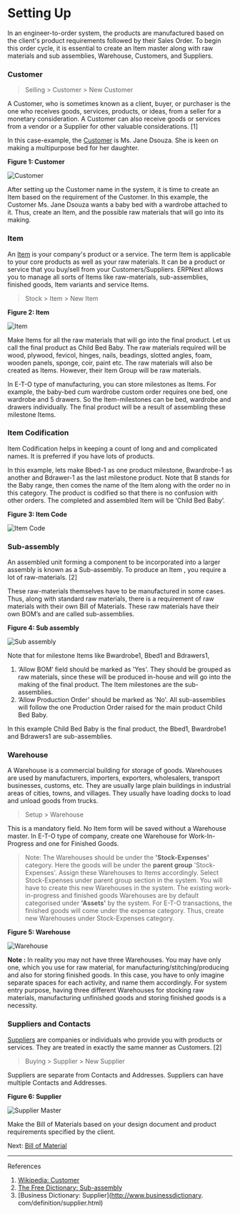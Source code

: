 # Setting Up

<p class="lead"> In an engineer-to-order system, the products are manufactured based on the client's product requirements followed by their Sales Order. To begin this order cycle, it is essential to create an Item master along with raw materials and sub assemblies, Warehouse, Customers, and Suppliers.</p>

### Customer

> Selling > Customer > New Customer

A Customer, who is sometimes known as a client, buyer, or purchaser is the one who receives goods, services, products, or ideas, from a seller for a monetary consideration. A Customer can also receive goods or services from a vendor or a Supplier for other valuable considerations. [1]

In this case-example, the [Customer](/user-guide/selling/customer-master) is Ms. Jane Dsouza. She is keen on making a multipurpose bed for her daughter.

__Figure 1: Customer__

![Customer](/assets/erpnext_org/images/erpnext/e-t-o-jane-dsouza.png)

After setting up the Customer name in the system, it is time to create an Item based on the requirement of the Customer. In this example, the Customer Ms. Jane Dsouza wants a baby bed with a wardrobe attached to it. Thus, create an  Item, and the possible raw materials that will go into its making.

### Item

An [Item](/user-guide/stock-inventory/item-master) is your company's product or a service. The term Item is applicable to your core products as well as your raw materials. It can be a product or service that you buy/sell from your Customers/Suppliers. ERPNext allows you to manage all sorts of Items like raw-materials, sub-assemblies, finished goods, Item variants and service Items.

> Stock > Item > New Item

__Figure 2: Item__

![Item](/assets/erpnext_org/images/erpnext/e-t-o-item-child-bed-baby.png)

Make Items for all the raw materials that will go into the final product. Let us call the final product as Child Bed Baby. The raw materials required will be wood, plywood, fevicol, hinges, nails, beadings, slotted angles, foam, wooden panels, sponge, coir, paint etc. The raw materials will also be created as Items. However, their Item Group will be raw materials.

In E-T-O type of manufacturing, you can store milestones as Items. For example, the baby-bed cum wardrobe custom order requires one bed, one wardrobe and 5 drawers. So the Item-milestones can be bed, wardrobe and drawers individually. The final product will be a result of assembling these milestone Items.

### Item Codification

Item Codification helps in keeping a count of long and and complicated names. It is preferred if you have lots of products.

In this example, lets make Bbed-1 as one product milestone, Bwardrobe-1 as another and Bdrawer-1 as the last milestone product. Note that B stands for the Baby range, then comes the name of the Item along with the order no in this category. The product is codified so that there is no confusion with other orders. The completed and assembled Item will be ‘Child Bed Baby’.

__Figure 3: Item Code__

![Item Code](/assets/erpnext_org/images/erpnext/e-t-o-item-codes.png)



### Sub-assembly
An assembled unit forming a component to be incorporated into a larger assembly is known as a Sub-assembly. To produce an Item , you require a lot of raw-materials. [2]

These raw-materials themselves have to be manufactured in some cases. Thus, along with standard raw materials, there is a requirement of raw materials with their own Bill of Materials. These raw materials have their own BOM’s and are called sub-assemblies.

__Figure 4: Sub assembly__

![Sub assembly](/assets/erpnext_org/images/erpnext/e-t-o-sub-assembly.png)

Note that for milestone Items like Bwardrobe1, Bbed1 and Bdrawers1,

1. ‘Allow BOM’ field should be marked as 'Yes'. They should be grouped as raw materials, since these will be produced in-house and will go into the making of the final product. The Item milestones are the sub-assemblies.
1. ‘Allow Production Order’ should be marked as 'No'. All sub-assemblies will  follow the one Production Order raised for the main product Child Bed Baby.

In this example Child Bed Baby is the final product, the Bbed1, Bwardrobe1 and Bdrawers1 are sub-assemblies.

### Warehouse

A Warehouse is a commercial building for storage of goods. Warehouses are used by manufacturers, importers, exporters, wholesalers, transport businesses, customs, etc. They are usually large plain buildings in industrial areas of cities, towns, and villages. They usually have loading docks to load and unload goods from trucks. 

> Setup > Warehouse

This is a mandatory field. No Item form will be saved without a Warehouse master. In E-T-O type of company, create one Warehouse for Work-In-Progress and one for Finished Goods. 

> Note: The Warehouses should be under the __'Stock-Expenses'__ category. Here the goods will be under the __parent group__ 'Stock-Expenses'. Assign these Warehouses to Items accordingly. Select Stock-Expenses under parent group section in the system. You will have to create this new Warehouses in the system. The existing work-in-progress and finished goods Warehouses are by default categorised under __'Assets'__ by the system. For E-T-O transactions, the finished goods will come under the expense category. Thus, create new Warehouses under Stock-Expenses category.

__Figure 5: Warehouse__

![Warehouse](/assets/erpnext_org/images/erpnext/e-t-o-warehouse-expense.png)

__Note :__ In reality you may not have three Warehouses. You may have only one, which you use for raw material, for manufacturing/stitching/producing and also for storing finished goods. In this case, you have to only imagine separate spaces for each activity, and name them accordingly. For system entry purpose, having three different Warehouses for stocking raw materials, manufacturing unfinished goods and storing finished goods is a necessity.

### Suppliers and Contacts

 [Suppliers](/user-guide/buying/supplier-master) are companies or individuals who provide you with products or services. They are treated in exactly the same manner as Customers. [2]

> Buying > Supplier > New Supplier

Suppliers are separate from Contacts and Addresses. Suppliers can have multiple Contacts and Addresses.

__Figure 6: Supplier__

![Supplier Master](/assets/erpnext_org/images/erpnext/e-t-o-supplier-rk-hardware.png)

Make the Bill of Materials based on your design document and product requirements specified by the client.

Next: [Bill of Material](/apps/erpnext/guide-books/engineer-to-order/bill-of-material)

---

References

1. [Wikipedia: Customer](http://en.wikipedia.org/wiki/Customer)
1. [The Free Dictionary: Sub-assembly](http://www.thefreedictionary.com/subassembly)
1. [Business Dictionary: Supplier](http://www.businessdictionary.
com/definition/supplier.html)